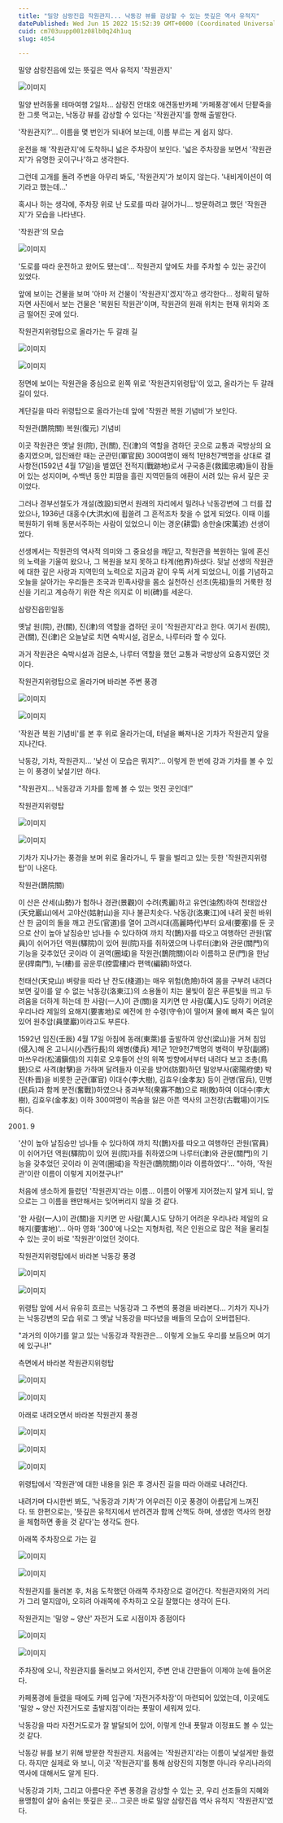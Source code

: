 ```yaml
---
title: "밀양 삼랑진읍 작원관지... 낙동강 뷰를 감상할 수 있는 뜻깊은 역사 유적지"
datePublished: Wed Jun 15 2022 15:52:39 GMT+0000 (Coordinated Universal Time)
cuid: cm703uupp001z08lb0q24h1uq
slug: 4054

---
```



밀양 삼랑진읍에 있는 뜻깊은 역사 유적지 '작원관지'

![이미지](https://cdn.hashnode.com/res/hashnode/image/upload/v1739255518171/5d640054-682c-4f29-9ff6-0ff42b8b9d29.jpeg)

밀양 반려동물 테마여행 2일차... 삼랑진 안태호 애견동반카페 '카페풍경'에서 단팥죽을 한 그릇 먹고는, 낙동강 뷰를 감상할 수 있다는 '작원관지'를 향해 출발한다.

'작원관지?'... 이름을 몇 번인가 되내어 보는데, 이름 부르는 게 쉽지 않다.

운전을 해 '작원관지'에 도착하니 넓은 주차장이 보인다. '넓은 주차장을 보면서 '작원관지'가 유명한 곳이구나'하고 생각한다.

그런데 고개를 돌려 주변을 아무리 봐도, '작원관지'가 보이지 않는다. '내비게이션이 여기라고 했는데...'

혹시나 하는 생각에, 주차장 위로 난 도로를 따라 걸어가니... 방문하려고 했던 '작원관지'가 모습을 나타낸다.

'작원관'의 모습

![이미지](https://cdn.hashnode.com/res/hashnode/image/upload/v1739255520754/301d7df1-ab20-4d26-a150-0009b1a4574a.jpeg)

'도로를 따라 운전하고 왔어도 됐는데'... 작원관지 앞에도 차를 주차할 수 있는 공간이 있었다.

앞에 보이는 건물을 보며 '아마 저 건물이 '작원관지'겠지'하고 생각한다... 정확히 말하자면 사진에서 보는 건물은 '복원된 작원관'이며, 작원관의 원래 위치는 현재 위치와 조금 떨어진 곳에 있다.

작원관지위령탑으로 올라가는 두 갈래 길

![이미지](https://cdn.hashnode.com/res/hashnode/image/upload/v1739255523151/a31df00b-eff1-40a7-846a-10fda6714e46.jpeg)

![이미지](https://cdn.hashnode.com/res/hashnode/image/upload/v1739255525662/7a15c14b-8608-48ca-8e77-6b5d0b9f5e66.jpeg)

정면에 보이는 작원관을 중심으로 왼쪽 위로 '작원관지위령탑'이 있고, 올라가는 두 갈래 길이 있다.

계단길을 따라 위령탑으로 올라가는데 앞에 '작원관 복원 기념비'가 보인다.

작원관(鵲院關) 복원(復元) 기념비

이곳 작원관은 옛날 원(院), 관(關), 진(津)의 역할을 겸하던 곳으로 교통과 국방상의 요충지였으며, 임진왜란 때는 군관민(軍官民) 300여명이 왜적 1만8천7백명을 상대로 결사항전(1592년 4월 17일)을 벌였던 전적지(戰跡地)로서 구국충혼(救國忠魂)들이 잠들어 있는 성지이며, 수백년 동안 피땀을 흘린 지역민들의 애환이 서려 있는 유서 깊은 곳이었다.

그러나 경부선철도가 개설(改設)되면서 원래의 자리에서 밀려나 낙동강변에 그 터를 잡았으나, 1936년 대홍수(大洪水)에 휩쓸려 그 흔적조차 찾을 수 없게 되었다. 이때 이를 복원하기 위해 동분서주하는 사람이 있었으니 이는 경운(耕雲) 송만술(宋萬述) 선생이었다.

선생께서는 작원관의 역사적 의미와 그 중요성을 깨닫고, 작원관을 복원하는 일에 혼신의 노력을 기울여 왔으나, 그 복원을 보지 못하고 타계(他界)하셨다. 뒷날 선생의 작원관에 대한 깊은 사랑과 지역민의 노력으로 지금과 같이 우뚝 서게 되었으니, 이를 기념하고 오늘을 살아가는 우리들은 조국과 민족사랑을 몸소 실천하신 선조(先祖)들의 거룩한 정신을 기리고 계승하기 위한 작은 의지로 이 비(碑)를 세운다.

삼랑진읍민일동

옛날 원(院), 관(關), 진(津)의 역할을 겸하던 곳이 '작원관지'라고 한다. 여기서 원(院), 관(關), 진(津)은 오늘날로 치면 숙박시설, 검문소, 나루터라 할 수 있다.

과거 작원관은 숙박시설과 검문소, 나루터 역할을 했던 교통과 국방상의 요충지였던 것이다.

작원관지위령탑으로 올라가며 바라본 주변 풍경

![이미지](https://cdn.hashnode.com/res/hashnode/image/upload/v1739255528207/b9366dfc-25b8-45c0-ae52-b3df6c30ff54.jpeg)

![이미지](https://cdn.hashnode.com/res/hashnode/image/upload/v1739255531150/b6d83b01-62b8-41f8-8447-6b4af3ad55bb.jpeg)

'작원관 복원 기념비'를 본 후 위로 올라가는데, 터널을 빠져나온 기차가 작원관지 앞을 지나간다.

낙동강, 기차, 작원관지... '낯선 이 모습은 뭐지?'... 이렇게 한 번에 강과 기차를 볼 수 있는 이 풍경이 낯설기만 하다.

"작원관지... 낙동강과 기차를 함께 볼 수 있는 멋진 곳인데!"

작원관지위령탑

![이미지](https://cdn.hashnode.com/res/hashnode/image/upload/v1739255534001/f5b70971-ab9d-4f28-a72b-9e612d1ad89d.jpeg)

![이미지](https://cdn.hashnode.com/res/hashnode/image/upload/v1739255536568/f79d5463-1dad-4492-bc67-b671d1e17e1a.jpeg)

기차가 지나가는 풍경을 보며 위로 올라가니, 두 팔을 벌리고 있는 듯한 '작원관지위령탑'이 나온다.

작원관(鵲院關)

이 산은 산세(山勢)가 험하나 경관(景觀)이 수려(秀麗)하고 유연(油然)하여 천태암산(天兌巖山)에서 고야산(姑射山)을 지나 불끈치솟다. 낙동강(洛東江)에 내려 꽂힌 바위산 한 굽이의 돌을 깨고 관도(官道)를 열어 고려시대(高麗時代)부터 요새(要塞)를 둔 곳으로 산이 높아 날짐승만 넘나들 수 있다하여 까치 작(鵲)자를 따오고 여행하던 관원(官員)이 쉬어가던 역원(驛院)이 있어 원(院)자를 취하였으며 나루터(津)와 관문(關門)의 기능을 갖추었던 곳이라 이 권역(圈域)을 작원관(鵲院關)이라 이름하고 문(門)을 한남문(捍南門), 누(樓)를 공운루(控雲樓)라 편액(編額)하였다.

천태산(天兌山) 벼랑을 따라 난 잔도(棧道)는 매우 위험(危險)하여 몸을 구부려 내려다 보면 깊이를 알 수 없는 낙동강(洛東江)의 소용돌이 치는 물빛이 짙은 푸른빛을 띄고 두려움을 더하게 하는데 한 사람(一人)이 관(關)을 지키면 만 사람(萬人)도 당하기 어려운 우리나라 제일의 요해지(要害地)로 예전에 한 수령(守令)이 떨어져 물에 빠져 죽은 일이 있어 원추암(員墜巖)이라고도 부른다.

1592년 임진(壬辰) 4월 17일 아침에 동래(東萊)를 출발하여 양산(梁山)을 거쳐 침임(侵入)해 온 고니시(小西行長)의 왜병(倭兵) 제1군 1만9천7백명의 병력이 부장(副將) 마쓰우라(松浦鎭信)의 지휘로 오후들어 산의 위쪽 방향에서부터 내려다 보고 조총(鳥銃)으로 사격(射擊)을 가하며 달려들자 이곳을 방어(防禦)하던 밀양부사(密陽府使) 박진(朴晋)을 비롯한 군관(軍官) 이대수(李大樹), 김효우(金孝友) 등이 관병(官兵), 민병(民兵)과 함께 분전(奮戰])하였으나 중과부적(衆寡不敵)으로 패(敗)하여 이대수(李大樹), 김효우(金孝友) 이하 300여명이 목숨을 잃은 아픈 역사의 고전장(古戰場)이기도 하다.

2001. 9

'산이 높아 날짐승만 넘나들 수 있다하여 까치 작(鵲)자를 따오고 여행하던 관원(官員)이 쉬어가던 역원(驛院)이 있어 원(院)자를 취하였으며 나루터(津)와 관문(關門)의 기능을 갖추었던 곳이라 이 권역(圈域)을 작원관(鵲院關)이라 이름하였다'... "아하, '작원관'이란 이름이 이렇게 지어졌구나!"

처음에 생소하게 들렸던 '작원관지'라는 이름... 이름이 어떻게 지어졌는지 알게 되니, 앞으로는 그 이름을 왠만해서는 잊어버리지 않을 것 같다.

'한 사람(一人)이 관(關)을 지키면 만 사람(萬人)도 당하기 어려운 우리나라 제일의 요해지(要害地)'... 아마 영화 '300'에 나오는 지형처럼, 적은 인원으로 많은 적을 물리칠 수 있는 곳이 바로 '작원관'이었던 것이다.

작원관지위령탑에서 바라본 낙동강 풍경

![이미지](https://cdn.hashnode.com/res/hashnode/image/upload/v1739255538818/0612775b-0ae3-4042-9d29-89c0ba18fd83.jpeg)

![이미지](https://cdn.hashnode.com/res/hashnode/image/upload/v1739255541056/daf2f3eb-ca87-4075-8184-a97fcce600eb.jpeg)

위령탑 앞에 서서 유유히 흐르는 낙동강과 그 주변의 풍경을 바라본다... 기차가 지나가는 낙동강변의 모습 위로 그 옛날 낙동강을 떠다녔을 배들의 모습이 오버랩된다.

"과거의 이야기를 알고 있는 낙동강과 작원관은... 이렇게 오늘도 우리를 보듬으며 여기에 있구나!"

측면에서 바라본 작원관지위령탑

![이미지](https://cdn.hashnode.com/res/hashnode/image/upload/v1739255543566/7a03be9b-f9af-4355-850b-9336ee5c5043.jpeg)

![이미지](https://cdn.hashnode.com/res/hashnode/image/upload/v1739255545903/7295e984-cabf-42f0-bb12-3bc985cae9d6.jpeg)

아래로 내려오면서 바라본 작원관지 풍경

![이미지](https://cdn.hashnode.com/res/hashnode/image/upload/v1739255548327/074e090a-63f1-4748-93e9-6631faffc520.jpeg)

![이미지](https://cdn.hashnode.com/res/hashnode/image/upload/v1739255551024/47dd0424-b975-480b-8bd5-25966fbef594.jpeg)

![이미지](https://cdn.hashnode.com/res/hashnode/image/upload/v1739255553413/559a1e72-386f-444e-b10f-918b4444ce27.jpeg)

위령탑에서 '작원관'에 대한 내용을 읽은 후 경사진 길을 따라 아래로 내려간다.

내려가며 다시한번 봐도, '낙동강과 기차'가 어우러진 이곳 풍경이 아름답게 느껴진다. 또 한편으로는, '뜻깊은 유적지에서 반려견과 함께 산책도 하며, 생생한 역사의 현장을 체험하면 좋을 것 같다'는 생각도 한다.

아래쪽 주차장으로 가는 길

![이미지](https://cdn.hashnode.com/res/hashnode/image/upload/v1739255555625/c3703445-64cc-4af6-bb97-d1034c6e9266.jpeg)

![이미지](https://cdn.hashnode.com/res/hashnode/image/upload/v1739255557935/36488bcb-a20a-439d-85bf-f5abae3ac23a.jpeg)

작원관지를 둘러본 후, 처음 도착했던 아래쪽 주차장으로 걸어간다. 작원관지와의 거리가 그리 멀지않아, 오히려 아래쪽에 주차하고 오길 잘했다는 생각이 든다.

작원관지는 '밀양 ~ 양산' 자전거 도로 시점이자 종점이다

![이미지](https://cdn.hashnode.com/res/hashnode/image/upload/v1739255560162/aebad438-ed34-4d1e-a874-5a65cebc741e.jpeg)

![이미지](https://cdn.hashnode.com/res/hashnode/image/upload/v1739255562825/5ccbbefa-45c9-4a14-b26c-9a81a0c2a050.jpeg)

주차장에 오니, 작원관지를 둘러보고 와서인지, 주변 안내 간판들이 이제야 눈에 들어온다.

카페풍경에 들렸을 때에도 카페 입구에 '자전거주차장'이 마련되어 있었는데, 이곳에도 '밀양 ~ 양산 자전거도로 출발지점'이라는 푯말이 세워져 있다.

낙동강을 따라 자전거도로가 잘 발달되어 있어, 이렇게 안내 푯말과 이정표도 볼 수 있는 것 같다.

낙동강 뷰를 보기 위해 방문한 작원관지. 처음에는 '작원관지'라는 이름이 낯설게만 들렸다. 하지만 실제로 와 보니, 이곳 '작원관지'를 통해 삼랑진의 지형뿐 아니라 우리나라의 역사에 대해서도 알게 된다.

낙동강과 기차, 그리고 아름다운 주변 풍경을 감상할 수 있는 곳, 우리 선조들의 지혜와 용맹함이 살아 숨쉬는 뜻깊은 곳... 그곳은 바로 밀양 삼랑진읍 역사 유적지 '작원관지'였다.
